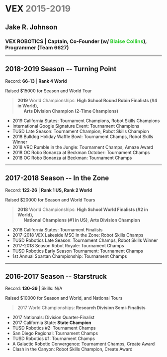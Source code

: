 VEX <span style="color:Gray">2015-2019</span>
====================================================================
Jake R. Johnson
---------------

### **VEX ROBOTICS \|** Captain, Co-Founder (w/ <span style="color:#32CD32">Blaise Collins</span>), Programmer (Team 6627)

---

## **2018-2019 Season -- Turning Point**

Record: **66-13** \| **Rank 4 World**

Raised \$15000 for Season and World Tour

>   **2019** World Championships: **High School Round Robin Finalists (\#4
    in World),** <br/>
>   &nbsp;&nbsp;&nbsp;&nbsp;&nbsp;**Arts Division Champion (2-Time Champions)**
-   2019 California States: Tournament Champions, Robot Skills Champions
-   International Google Signature Event: Tournament Champions
-   TUSD Late Season: Tournament Champion, Robot Skills Champion
-   2018 Bulldog Holiday Waffle Bowl: Tournament Champs, Robot Skills
    Winner
-   2018 VRC Rumble in the Jungle: Tournament Champs, Amaze Award
-   2018 OC Robo Bonanza at Beckman October: Tournament Champs
-   2018 OC Robo Bonanza at Beckman: Tournament Champs

---

## **2017-2018 Season -- In the Zone**

Record: **122-26** \| **Rank 1 US, Rank 2 World**

Raised \$20000 for Season and World Tours

>   **2018** World Championships: **High School World Finalists (\#2 in
    World),** <br/>
>   &nbsp;&nbsp;&nbsp;&nbsp;&nbsp;**National Champions (\#1 in US)**, **Arts Division Champion**
-   2018 California States: Tournament Finalists
-   2017-2018 VEX Lakeside MSC In the Zone: Robot Skills Champs
-   TUSD Robotics Late Season: Tournament Champs, Robot Skills Winner
-   2017-2018 Season Robot Royale: Tournament Champs
-   TUSD Robotics Early Season Tournament: Tournament Champs
-   1st Annual Spartan Championship: Tournament Champs

---

## **2016-2017 Season -- Starstruck**

Record: **130-39** \| Skills: N/A

Raised \$10000 for Season and World, and National Tours
>   2017 World Championships: **Research Division Semi-Finalists**
-   2017 Nationals: Division Quarter-Finalist
-   2017 California State: **State Champion**
-   TUSD Robotics \#2: Tournament Champs
-   San Diego Regional: Tournament Champs
-   TUSD Robotics \#1: Tournament Champs
-   A Galactic Robotic Convergence: Tournament Champs, Create Award
-   Clash in the Canyon: Robot Skills Champion, Create Award
